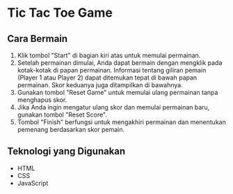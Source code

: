 # Tic Tac Toe Game

## Cara Bermain

1. Klik tombol "Start" di bagian kiri atas untuk memulai permainan.
2. Setelah permainan dimulai, Anda dapat bermain dengan mengklik pada kotak-kotak di papan permainan. Informasi tentang giliran pemain (Player 1 atau Player 2) dapat ditemukan tepat di bawah papan permainan. Skor keduanya juga ditampilkan di bawahnya.
3. Gunakan tombol "Reset Game" untuk memulai ulang permainan tanpa menghapus skor.
4. Jika Anda ingin mengatur ulang skor dan memulai permainan baru, gunakan tombol "Reset Score".
5. Tombol "Finish" berfungsi untuk mengakhiri permainan dan menentukan pemenang berdasarkan skor pemain.

## Teknologi yang Digunakan

- HTML
- CSS
- JavaScript


